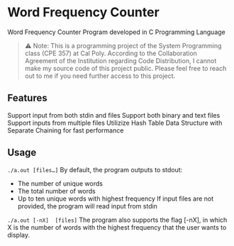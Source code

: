 # Word Frequency Counter
Word Frequency Counter Program developed in C Programming Language

>⚠ Note: This is a programming project of the System Programming class (CPE 357) at Cal Poly. According to the Collaboration Agreement of the Institution regarding Code Distribution, I cannot make my source code of this project public. Please feel free to reach out to me if you need further access to this project.

## Features
Support input from both stdin and files
Support both binary and text files
Support inputs from multiple files
Utilizize Hash Table Data Structure with Separate Chaining for fast performance

## Usage
`./a.out [files…]`
By default, the program outputs to stdout:
* The number of unique words
* The total number of words
* Up to ten unique words with highest frequency
If input files are not provided, the program will read input from stdin

`./a.out [-nX]  [files]`
The program also supports the flag [-nX], in which X is the number of words with the highest frequency that the user wants to display.
